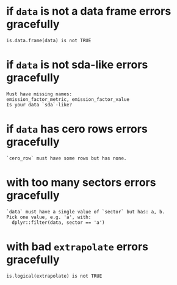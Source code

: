 # if `data` is not a data frame errors gracefully

    is.data.frame(data) is not TRUE

# if `data` is not sda-like errors gracefully

    Must have missing names:
    emission_factor_metric, emission_factor_value
    Is your data `sda`-like?

# if `data` has cero rows errors gracefully

    `cero_row` must have some rows but has none.

# with too many sectors errors gracefully

    `data` must have a single value of `sector` but has: a, b.
    Pick one value, e.g. 'a', with:
      dplyr::filter(data, sector == 'a')

# with bad `extrapolate` errors gracefully

    is.logical(extrapolate) is not TRUE

